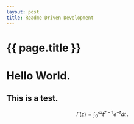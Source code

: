 ```yaml
---
layout: post
title: Readme Driven Development
---
```


{{ page.title }}
================


# Hello World.

## This is a test.

$$
\Gamma(z) = \int_0^\infty t^{z-1}e^{-t}dt\,.
$$